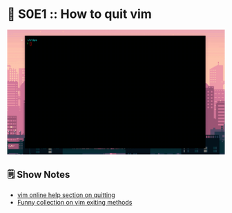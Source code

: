# 📎 S0E1 :: How to quit vim
<img src="./s0e1.gif" width="900" />

## 🗒 Show Notes

* [vim online help section on quitting](https://vimhelp.org/editing.txt.html#write-quit)
* [Funny collection on vim exiting methods](https://github.com/hakluke/how-to-exit-vim)
